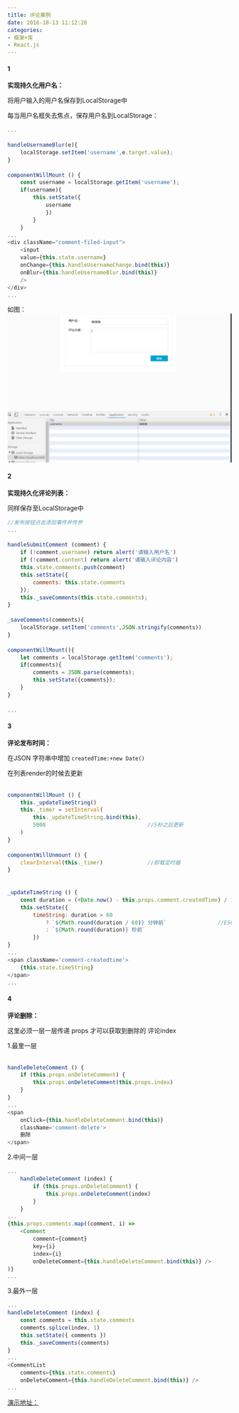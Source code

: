 ```yaml
---
title: 评论案例
date: 2016-10-13 11:12:28
categories:
- 框架+库
- React.js
---
```



#### 1

<b>实现持久化用户名：</b>

将用户输入的用户名保存到LocalStorage中

每当用户名框失去焦点，保存用户名到LocalStorage：

<!--more-->

```javascript
...

handleUsernameBlur(e){
    localStorage.setItem('username',e.target.value);
}

componentWillMount () {
    const username = localStorage.getItem('username');
    if(username){
        this.setState({
            username
            })
        }
    }
...
<div className="comment-filed-input">
    <input 
    value={this.state.username} 
    onChange={this.handleUsernameChange.bind(this)} 
    onBlur={this.handleUsernameBlur.bind(this)} 
    />
</div>
...

```
如图：![](/assets/rj/5.png)



#### 2

<b>实现持久化评论列表：</b>

同样保存至LocalStorage中

```javascript
//发布按钮点击添加事件并传参
...

handleSubmitComment (comment) {
    if (!comment.username) return alert('请输入用户名')
    if (!comment.content) return alert('请输入评论内容')
    this.state.comments.push(comment)
    this.setState({
        comments: this.state.comments
    });
    this._saveComments(this.state.comments);
}

_saveComments(comments){
    localStorage.setItem('comments',JSON.stringify(comments))
}

componentWillMount(){
    let comments = localStorage.getItem('comments');
    if(comments){
        comments = JSON.parse(comments);
        this.setState({comments});
    }
}

...

```

#### 3

<b>评论发布时间：</b>

在JSON 字符串中增加 `createdTime:+new Date()`

在列表render的时候去更新

```javascript

componentWillMount () {
    this._updateTimeString()
    this._timer = setInterval(
        this._updateTimeString.bind(this),
        5000                                //5秒之后更新
    )
}

componentWillUnmount () {
    clearInterval(this._timer)              //卸载定时器
}


_updateTimeString () {
    const duration = (+Date.now() - this.props.comment.createdTime) / 1000
    this.setState({
        timeString: duration > 60
            ? `${Math.round(duration / 60)} 分钟前`                //ES6语法：字符串模板--使用反引号 ` 来创建字符串，包裹变量${vraible}
            : `${Math.round(duration)} 秒前`
        })
}
...
<span className='comment-createdtime'>
    {this.state.timeString}
</span>
...


```

#### 4

<b>评论删除：</b>

这里必须一层一层传递 props 才可以获取到删除的 评论index

1.最里一层

```javascript

handleDeleteComment () {
    if (this.props.onDeleteComment) {
        this.props.onDeleteComment(this.props.index)
    }
}
...
<span 
    onClick={this.handleDeleteComment.bind(this)}
    className='comment-delete'>
    删除
</span>

```

2.中间一层

```javascript
...
    handleDeleteComment (index) {
        if (this.props.onDeleteComment) {
            this.props.onDeleteComment(index)
        }
    }
...
{this.props.comments.map((comment, i) =>
    <Comment
        comment={comment}
        key={i}
        index={i}
        onDeleteComment={this.handleDeleteComment.bind(this)} />
)}
...

```

3.最外一层

```javascript
...
handleDeleteComment (index) {
    const comments = this.state.comments
    comments.splice(index, 1)
    this.setState({ comments })
    this._saveComments(comments)
}
...
<CommentList
    comments={this.state.comments}
    onDeleteComment={this.handleDeleteComment.bind(this)} />
...

```

[演示地址：](https://america-first-melon.github.io/reactJs-Demo/L2/)





